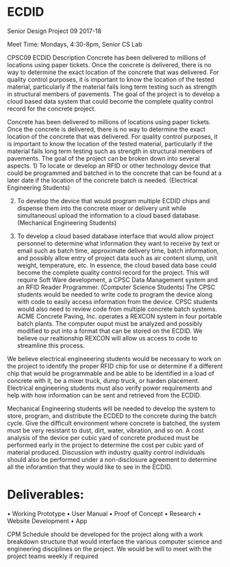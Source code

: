 # ECDID
Senior Design Project 09 2017-18

Meet Time: Mondays, 4:30-8pm, Senior CS Lab

CPSC09 ECDID
Description
Concrete has been delivered to millions of locations using paper tickets. Once the concrete is
delivered, there is no way to determine the exact location of the concrete that was delivered. For
quality control purposes, it is important to know the location of the tested material, particularly if
the material fails long term testing such as strength in structural members of pavements. The goal
of the project is to develop a cloud based data system that could become the complete quality
control record for the concrete project.

Concrete has been delivered to millions of locations using paper tickets. Once the concrete is
delivered, there is no way to determine the exact location of the concrete that was delivered. For
quality control purposes, it is important to know the location of the tested material, particularly if
the material fails long term testing such as strength in structural members of pavements.
The goal of the project can be broken down into several aspects. 1) To locate or develop an
RFID or other technology device that could be programmed and batched in to the concrete that
can be found at a later date if the location of the concrete batch is needed. (Electrical Engineering
Students)

2) To develop the device that would program multiple ECDID chips and dispense them into the
concrete mixer or delivery unit while simultaneousl upload the information to a cloud based
database. (Mechanical Engineering Students)

3) To develop a cloud based database interface that would allow project personnel to determine
what information they want to receive by text or email such as batch time, approximate delivery
time, batch information, and possibly allow entry of project data such as air content slump, unit
weight, temperature, etc. In essence, the cloud based data base could become the complete
quality control record for the project. This will require Soft Ware development, a CPSC Data
Management system and an RFID Reader Programmer. (Computer Science Students)
The CPSC students would be needed to write code to program the device along with code to
easily access information from the device. CPSC students would also need to review code from
multiple concrete batch systems. ACME Concrete Paving, Inc. operates a REXCON system in
four portable batch plants. The computer ouput must be analyzed and possibly modified to put
into a format that can be stored on the ECDID. We believe our realtionship REXCON will allow
us access to code to streamline this process.

We believe electrical engineeering students would be necessary to work on the project to identify
the proper RFID chip for use or determine if a different chip that would be programmable and be
able to be identified in a load of concrete with it, be a mixer truck, dump truck, or harden
placement. Electrical engineering students must also verify power requirements and help with
how information can be sent and retrieved from the ECDID.

Mechanical Engineering students will be needed to develop the system to store, program, and
distribute the ECDED to the concrete during the batch cycle. Give the difficult environment
where concrete is batched, the system must be very resistant to dust, dirt, water, vibration, and so
on.
A cost analysis of the device per cubic yard of concrete produced must be performed early in the
project to determine the cost per cubic yard of material produced. Discussion with industry
quality control individuals should also be performed under a non-disclosure agreement to
determine all the inforamtion that they would like to see in the ECDID.

# Deliverables:
• Working Prototype
• User Manual
• Proof of Concept
• Research
• Website Development
• App

CPM Schedule should be developed for the project along with a work breakdown structure that
would interface the various computer science and engineering disciplines on the project. We
would be will to meet with the project teams weekly if required
